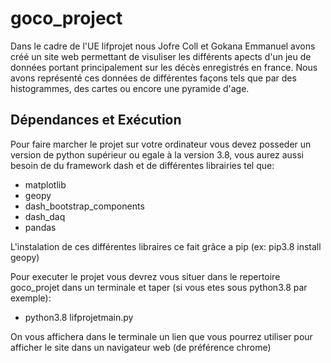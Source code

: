 # goco_project
Dans le cadre de l'UE lifprojet nous Jofre Coll et Gokana Emmanuel avons créé un site web permettant de visuliser les différents apects d'un
jeu de données portant principalement sur les décès enregistrés en france. Nous avons représenté ces données de
différentes façons tels que par des histogrammes, des cartes ou encore une pyramide d'age.

## Dépendances et Exécution
Pour faire marcher le projet sur votre ordinateur vous devez posseder un version de python supérieur ou egale à la 
version 3.8, vous aurez aussi besoin de du framework dash et de différentes librairies tel que:
- matplotlib
- geopy
- dash_bootstrap_components
- dash_daq
- pandas

L'instalation de ces différentes libraires ce fait grâce a pip (ex: pip3.8 install geopy)

Pour executer le projet vous devrez vous situer dans le repertoire goco_projet dans un 
terminale et taper (si vous etes sous python3.8 par exemple):

- python3.8 lifprojetmain.py

On vous affichera dans le terminale un lien que vous pourrez utiliser pour afficher le site 
dans un navigateur web (de préférence chrome)
